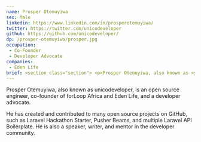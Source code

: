 ```yaml
---
name: Prosper Otemuyiwa
sex: Male
linkedin: https://www.linkedin.com/in/prosperotemuyiwa/
twitter: https://twitter.com/unicodeveloper
github: https://github.com/unicodeveloper/
dp: /prosper-otemuyiwa/prosper.jpg
occupation:
 - Co-Founder
 - Developer Advocate
companies:
 - Eden Life
brief: <section class="section"> <p>Prosper Otemuyiwa, also known as <span class='bold'>unicodeveloper</span>, is an open source engineer, co-founder of forLoop Africa and Eden Life, and a developer advocate.</p></section>
---
```


<section class="section">
  <p>Prosper Otemuyiwa, also known as <span class='bold'>unicodeveloper</span>, is an open source engineer, co-founder of forLoop Africa and Eden Life, and a developer advocate.</p>

  <p>He has created and contributed to many open source projects on GitHub, such as Laravel Hackathon Starter, Pusher Beams, and multiple Laravel API Boilerplate. He is also a speaker, writer, and mentor in the developer community.</p>
</section>
